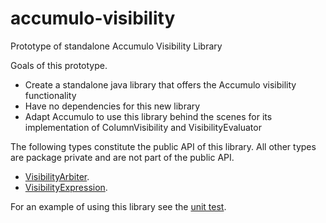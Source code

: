 <!--

    Licensed to the Apache Software Foundation (ASF) under one
    or more contributor license agreements.  See the NOTICE file
    distributed with this work for additional information
    regarding copyright ownership.  The ASF licenses this file
    to you under the Apache License, Version 2.0 (the
    "License"); you may not use this file except in compliance
    with the License.  You may obtain a copy of the License at

      https://www.apache.org/licenses/LICENSE-2.0

    Unless required by applicable law or agreed to in writing,
    software distributed under the License is distributed on an
    "AS IS" BASIS, WITHOUT WARRANTIES OR CONDITIONS OF ANY
    KIND, either express or implied.  See the License for the
    specific language governing permissions and limitations
    under the License.

-->

# accumulo-visibility
Prototype of standalone Accumulo Visibility Library

Goals of this prototype.

 * Create a standalone java library that offers the Accumulo visibility functionality
 * Have no dependencies for this new library
 * Adapt Accumulo to use this library behind the scenes for its implementation of ColumnVisibility and VisibilityEvaluator

The following types constitute the public API of this library.  All other types are package private and are not part of the public API.

  * [VisibilityArbiter](src/main/java/org/apache/accumulo/visibility/VisibilityArbiter.java).
  * [VisibilityExpression](src/main/java/org/apache/accumulo/visibility/VisibilityExpression.java).

For an example of using this library see the [unit test](src/test/java/org/apache/accumulo/visibility/VisibilityArbiterTest.java).
